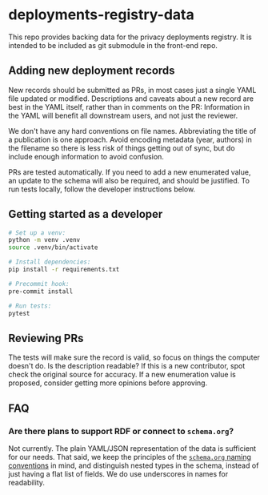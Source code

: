 # deployments-registry-data

This repo provides backing data for the privacy deployments registry.
It is intended to be included as git submodule in the front-end repo.

## Adding new deployment records

New records should be submitted as PRs,
in most cases just a single YAML file updated or modified.
Descriptions and caveats about a new record are best in the YAML itself,
rather than in comments on the PR:
Information in the YAML will benefit all downstream users, and not just the reviewer.

We don't have any hard conventions on file names.
Abbreviating the title of a publication is one approach.
Avoid encoding metadata (year, authors) in the filename so there is less risk of things getting out of sync, but do include enough information to avoid confusion.

PRs are tested automatically.
If you need to add a new enumerated value, an update to the schema will also be required,
and should be justified.
To run tests locally, follow the developer instructions below.

## Getting started as a developer

```bash
# Set up a venv:
python -m venv .venv
source .venv/bin/activate

# Install dependencies:
pip install -r requirements.txt

# Precommit hook:
pre-commit install

# Run tests:
pytest
```

## Reviewing PRs

The tests will make sure the record is valid, so focus on things the computer doesn't do.
Is the description readable?
If this is a new contributor, spot check the original source for accuracy.
If a new enumeration value is proposed, consider getting more opinions before approving.

## FAQ

### Are there plans to support RDF or connect to `schema.org`?

Not currently. The plain YAML/JSON representation of the data is sufficient for our needs.
That said, we keep the principles of the [`schema.org` naming conventions](https://schema.org/docs/styleguide.html) in mind,
and distinguish nested types in the schema, instead of just having a flat list of fields.
We do use underscores in names for readability.

